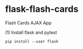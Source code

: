 # flask-flash-cards
Flash Cards AJAX App


(1) Install flask and pytest

```
pip install --user flask
```

